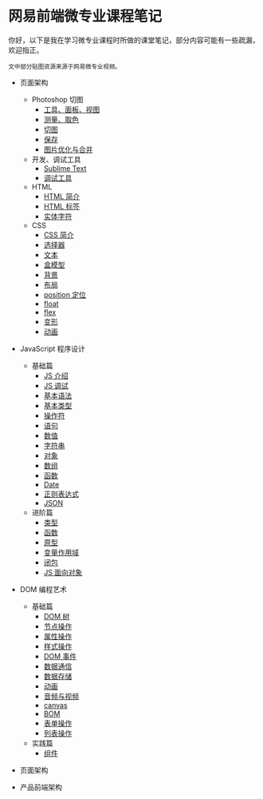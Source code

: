 # 网易前端微专业课程笔记

你好，以下是我在学习微专业课程时所做的课堂笔记，部分内容可能有一些疏漏，欢迎指正。

```
文中部分贴图资源来源于网易微专业视频。
```

- 页面架构
  - Photoshop 切图
    - [工具、面板、视图](1.1/1.1.1.md)
    - [测量、取色](1.1/1.1.2.md)
    - [切图](1.1/1.1.3.md)
    - [保存](1.1/1.1.4.md)
    - [图片优化与合并](1.1/1.1.5.md)
  - 开发、调试工具
    - [Sublime Text](1.2/1.2.1.md)
    - [调试工具](1.2/1.2.2.md)
  - HTML
    - [HTML 简介](1.3/1.3.1.md)
    - [HTML 标签](1.3/1.3.2.md)
    - [实体字符](1.3/1.3.3.md)
  - CSS
    - [CSS 简介](1.4/1.4.1.md)
    - [选择器](1.4/1.4.2.md)
    - [文本](1.4/1.4.3.md)
    - [盒模型](1.4/1.4.4.md)
    - [背景](1.4/1.4.5.md)
    - [布局](1.4/1.4.6.md)
    - [position 定位](1.4/1.4.7.md)
    - [float](1.4/1.4.8.md)
    - [flex](1.4/1.4.9.md)
    - [变形](1.4/1.4.10.md)
    - [动画](1.4/1.4.11.md)
  
- JavaScript 程序设计
  - 基础篇
    - [JS 介绍](2.1/2.1.1.md)
    - [JS 调试](2.1/2.1.2.md)
    - [基本语法](2.1/2.1.3.md)
    - [基本类型](2.1/2.1.4.md)
    - [操作符](2.1/2.1.5.md)
    - [语句](2.1/2.1.6.md)
    - [数值](2.1/2.1.7.md)
    - [字符串](2.1/2.1.8.md)
    - [对象](2.1/2.1.9.md)
    - [数组](2.1/2.1.10.md)
    - [函数](2.1/2.1.11.md)
    - [Date](2.1/2.1.12.md)
    - [正则表达式](2.1/2.1.13.md)
    - [JSON](2.1/2.1.14.md)
  - 进阶篇
    - [类型](2.2/2.2.1.md)
    - [函数](2.2/2.2.2.md)
    - [原型](2.2/2.2.3.md)
    - [变量作用域](2.2/2.2.4.md)
    - [闭包](2.2/2.2.5.md)
    - [JS 面向对象](2.2/2.2.6.md)

- DOM 编程艺术
  - 基础篇
    - [DOM 树](3.1/3.1.1.md)
    - [节点操作](3.1/3.1.2.md)
    - [属性操作](3.1/3.1.3.md)
    - [样式操作](3.1/3.1.4.md)
    - [DOM 事件](3.1/3.1.5.md)
    - [数据通信](3.1/3.1.6.md)
    - [数据存储](3.1/3.1.7.md)
    - [动画](3.1/3.1.8.md)
    - [音频与视频](3.1/3.1.9.md)
    - [canvas](3.1/3.1.10.md)
    - [BOM](3.1/3.1.11.md)
    - [表单操作](3.1/3.1.12.md)
    - [列表操作](3.1/3.1.13.md)
  - 实践篇
    - [组件](3.2/3.2.1.md)

- 页面架构

- 产品前端架构


